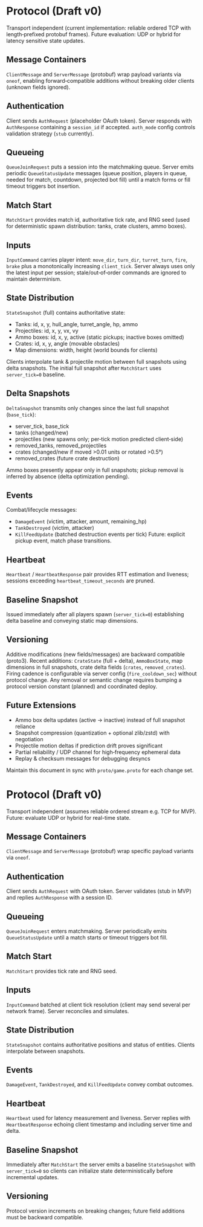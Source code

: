 # Protocol (Draft v0)

Transport independent (current implementation: reliable ordered TCP with length‑prefixed protobuf frames). Future evaluation: UDP or hybrid for latency sensitive state updates.

## Message Containers
`ClientMessage` and `ServerMessage` (protobuf) wrap payload variants via `oneof`, enabling forward‑compatible additions without breaking older clients (unknown fields ignored).

## Authentication
Client sends `AuthRequest` (placeholder OAuth token). Server responds with `AuthResponse` containing a `session_id` if accepted. `auth_mode` config controls validation strategy (`stub` currently).

## Queueing
`QueueJoinRequest` puts a session into the matchmaking queue. Server emits periodic `QueueStatusUpdate` messages (queue position, players in queue, needed for match, countdown, projected bot fill) until a match forms or fill timeout triggers bot insertion.

## Match Start
`MatchStart` provides match id, authoritative tick rate, and RNG seed (used for deterministic spawn distribution: tanks, crate clusters, ammo boxes).

## Inputs
`InputCommand` carries player intent: `move_dir`, `turn_dir`, `turret_turn`, `fire`, `brake` plus a monotonically increasing `client_tick`. Server always uses only the latest input per session; stale/out‑of‑order commands are ignored to maintain determinism.

## State Distribution
`StateSnapshot` (full) contains authoritative state:
* Tanks: id, x, y, hull_angle, turret_angle, hp, ammo
* Projectiles: id, x, y, vx, vy
* Ammo boxes: id, x, y, active (static pickups; inactive boxes omitted)
* Crates: id, x, y, angle (movable obstacles)
* Map dimensions: width, height (world bounds for clients)

Clients interpolate tank & projectile motion between full snapshots using delta snapshots. The initial full snapshot after `MatchStart` uses `server_tick=0` baseline.

## Delta Snapshots
`DeltaSnapshot` transmits only changes since the last full snapshot (`base_tick`):
* server_tick, base_tick
* tanks (changed/new)
* projectiles (new spawns only; per‑tick motion predicted client‑side)
* removed_tanks, removed_projectiles
* crates (changed/new if moved >0.01 units or rotated >0.5°)
* removed_crates (future crate destruction)

Ammo boxes presently appear only in full snapshots; pickup removal is inferred by absence (delta optimization pending).

## Events
Combat/lifecycle messages:
* `DamageEvent` (victim, attacker, amount, remaining_hp)
* `TankDestroyed` (victim, attacker)
* `KillFeedUpdate` (batched destruction events per tick)
Future: explicit pickup event, match phase transitions.

## Heartbeat
`Heartbeat` / `HeartbeatResponse` pair provides RTT estimation and liveness; sessions exceeding `heartbeat_timeout_seconds` are pruned.

## Baseline Snapshot
Issued immediately after all players spawn (`server_tick=0`) establishing delta baseline and conveying static map dimensions.

## Versioning
Additive modifications (new fields/messages) are backward compatible (proto3). Recent additions: `CrateState` (full + delta), `AmmoBoxState`, map dimensions in full snapshots, crate delta fields (`crates`, `removed_crates`). Firing cadence is configurable via server config (`fire_cooldown_sec`) without protocol change. Any removal or semantic change requires bumping a protocol version constant (planned) and coordinated deploy.

## Future Extensions
* Ammo box delta updates (active -> inactive) instead of full snapshot reliance
* Snapshot compression (quantization + optional zlib/zstd) with negotiation
* Projectile motion deltas if prediction drift proves significant
* Partial reliability / UDP channel for high‑frequency ephemeral data
* Replay & checksum messages for debugging desyncs

Maintain this document in sync with `proto/game.proto` for each change set.

# Protocol (Draft v0)

Transport independent (assumes reliable ordered stream e.g. TCP for MVP). Future: evaluate UDP or hybrid for real-time state.

## Message Containers
`ClientMessage` and `ServerMessage` (protobuf) wrap specific payload variants via `oneof`.

## Authentication
Client sends `AuthRequest` with OAuth token. Server validates (stub in MVP) and replies `AuthResponse` with a session ID.

## Queueing
`QueueJoinRequest` enters matchmaking. Server periodically emits `QueueStatusUpdate` until a match starts or timeout triggers bot fill.

## Match Start
`MatchStart` provides tick rate and RNG seed.

## Inputs
`InputCommand` batched at client tick resolution (client may send several per network frame). Server reconciles and simulates.

## State Distribution
`StateSnapshot` contains authoritative positions and status of entities. Clients interpolate between snapshots.

## Events
`DamageEvent`, `TankDestroyed`, and `KillFeedUpdate` convey combat outcomes.

## Heartbeat
`Heartbeat` used for latency measurement and liveness. Server replies with `HeartbeatResponse` echoing client timestamp and including server time and delta.

## Baseline Snapshot
Immediately after `MatchStart` the server emits a baseline `StateSnapshot` with `server_tick=0` so clients can initialize state deterministically before incremental updates.

## Versioning
Protocol version increments on breaking changes; future field additions must be backward compatible.
